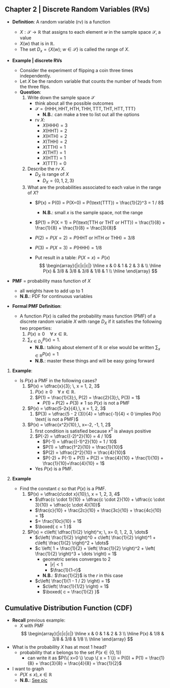 ## Chapter 2 | Discrete Random Variables (RVs)

- **Definition**: A random variable (rv) is a function
	- $X: \mathcal{S} \to \mathbb{R}$ that assigns to each element $w$ in the sample space $\mathcal{S}$, a value
	- $X(w)$ that is in $\mathbb{R}$.
	- The set $D_{x} = \{ X(w);\; w \in \mathcal{S} \}$ is called the range of $X$.

- **Example | discrete RVs**
	- Consider the experiment of flipping a coin three times independently.
	- Let $X$ be the random variable that counts the number of heads from the three flips.
	- **Question**:
		1. Write down the sample space $\mathcal{S}$
			- think about all the possible outcomes
			- $\mathcal{S} = \{ \text{HHH}, \text{HHT}, \text{HTH}, \text{THH}, \text{TTT}, \text{THT}, \text{HTT}, \text{TTT} \}$
				- **N.B.**: can make a tree to list out all the options
			- rv $X$:
				- $X(\text{HHH}) = 3$
				- $X(\text{HHT}) = 2$
				- $X(\text{HTH}) = 2$
				- $X(\text{THH}) = 2$
				- $X(\text{TTH}) = 1$
				- $X(\text{THT}) = 1$
				- $X(\text{HTT}) = 1$
				- $X(\text{TTT}) = 0$
		2. Describe the rv $X$.
			- $D_{X}$ is range of $X$
				- $D_{X} = \{ 0, 1, 2, 3 \}$
		3. What are the probabilities associated to each value in the range of $X$?
			- $P(x) = P(0) = P(X=0) = P(\text{TTT}) = \frac{1}{2}^3 = 1 / 8$
				- **N.B.**: small $x$ is the sample space, not the range
			- $P(1) = P(X = 1) = P(\text{TTH or THT or HTT}) = \frac{1}{8} + \frac{1}{8} + \frac{1}{8} = \frac{3}{8}$
			- $P(2) = P(X = 2) = P(\text{HHT or HTH or THH}) =3 / 8$
			- $P(3) = P(X = 3) = P(\text{HHH}) =1 / 8$
				
			- Put result in a table: $P(X = x) = P(x)$ $$
				\begin{array}{|c|c|c|}
				\hline
				x & 0 & 1 & 2 & 3 & \\
				\hline
				P(x) & 3/8  & 3/8 & 3/8 & 1/8 & 1 \\
				\hline
				\end{array}
				$$

- **PMF** = probability mass function of $X$
	- all weights have to add up to 1
	- **N.B.**: PDF for continuous variables

- **Formal PMF Definition**:
	- A function $P(x)$ is called the probability mass function (PMF) of a discrete random variable $X$ with range $D_{X}$ if it satisfies the following two properties:
		1. $P(x) \geq 0 \quad \forall\; x \in \mathbb{R}$.
		2. $\sum_{x \in D_{x}}P(x) = 1$.
			- **N.B.**: talking about element of $\mathbb{R}$ or else would be written $\sum_{x \in \mathbb{R}}P(x) = 1$
			- **N.B.**: master these things and will be easy going forward

1. **Example**:
	- Is $P(x)$ a PMF in the following cases?
		1. $P(x) = \dfrac{x}{3}; \, x = 1, 2, 3$
			1. $P(x) \geq 0 \quad \forall\; x \in \mathbb{R}$.
			2. $P(1) = \frac{1}{3};\, P(2) = \frac{2}{3};\, P(3) = 1$
				- $P(1) + P(2) + P(3) \neq 1$ so $P(x)$ is not a PMF
		2. $P(x) = \dfrac{5-2x}{4},\, x = 1, 2, 3$
			1. $P(3) = \dfrac{5 - 2 (3)}{4} = \dfrac{-1}{4} < 0 \implies P(x) \text{ is not a PMF}$
		3. $P(x) = \dfrac{x^2}{10},\, x=-2, -1, 1, 2$
			1. first condition is satisfied because $x^2$ is always positive
			2. $P(-2) = \dfrac{(-2)^2}{10} = 4 / 10$
				- $P(-1) = \dfrac{(-1)^2}{10} = 1 / 10$
				- $P(1) = \dfrac{1^2}{10} = \frac{1}{10}$
				- $P(2) = \dfrac{2^2}{10} = \frac{4}{10}$
				- $P(-2) + P(-1) + P(1) + P(2) = \frac{4}{10} + \frac{1}{10} + \frac{1}{10}+\frac{4}{10} = 1$
			- Yes $P(x)$ is a PMF.

2. **Example**
	- Find the constant $c$ so that $P(x)$ is a PMF.
		1. $P(x) = \dfrac{c\cdot x}{10};\, x = 1, 2, 3, 4$
			- $\dfrac{c \cdot 1}{10} + \dfrac{c \cdot 2}{10} + \dfrac{c \cdot 3}{10} + \dfrac{c \cdot 4}{10}$
			- $\frac{c}{10} + \frac{2c}{10} + \frac{3c}{10} + \frac{4c}{10} = 1$
			- $= \frac{10c}{10} = 1$
			- $\boxed{ c = 1 }$
		2. $P(x) = c\left( \dfrac{1}{2} \right)^x; \, x= 0, 1, 2, 3, \dots$
			- $c\left( \frac{1}{2} \right)^0 + c\left( \frac{1}{2} \right)^1 + c\left( \frac{1}{2} \right)^2 + \dots$
			- $c \left( 1 + \frac{1}{2} + \left( \frac{1}{2} \right)^2 + \left( \frac{1}{2} \right)^3 + \dots \right) = 1$
				- geometric series converges to 2
					- $\lvert r \rvert < 1$
					- $\frac{1}{1-r}$
				- **N.B.**: $\frac{1}{2}$ is the $r$ in this case
			- $c\left( \frac{1}{1 - 1 / 2} \right) = 1$
				- $c\left( \frac{1}{1/2} \right) = 1$
				- $\boxed{ c = \frac{1}{2} }$

## Cumulative Distribution Function (CDF)

- **Recall** previous example:
	- $X$ with PMF $$ \begin{array}{|c|c|c|} \hline x & 0 & 1 & 2 & 3 \\ \hline P(x) & 1/8  & 3/8 & 3/8 & 1/8 \\ \hline \end{array} $$
- What is the probability $X$ has at most 1 head?
	- probability that $x$ belongs to the set $P(x \in \{ 0, 1 \})$
		- can write it as $P(\{ x=0 \} \cup \{  x = 1 \}) = P(0) + P(1) = \frac{1}{8} + \frac{3}{8} = \frac{4}{8} = \frac{1}{2}$
- I want to graph
	- $P(X \leq x), \, x \in \mathbb{R}$
	- **N.B.**: [See pic](https://photos.janovitch.com/photos/b6ce587e-9ffa-4d5a-90dd-c7f163784b76)